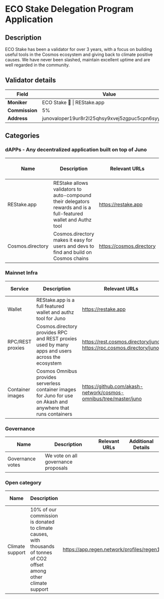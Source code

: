 # ECO Stake Delegation Program Application

## Description

ECO Stake has been a validator for over 3 years, with a focus on building useful tools in the Cosmos ecosystem and giving back to climate positive causes. We have never been slashed, maintain excellent uptime and are well regarded in the community. 

## Validator details

| Field          | Value                   |
| -------------- | ----------------------- |
| **Moniker**    | ECO Stake 🌱 \| REStake.app |
| **Commission** | 5% |
| **Address**    | junovaloper19ur8r2l25qhsy9xvej5zgpuc5cpn6syydmwtrt |

## Categories

### dAPPs - Any decentralized application built on top of Juno

| Name         | Description         | Relevant URLs | Is the project Live?   |
| ------------ | ------------------- | ------------- | ---------------------- |
| REStake.app | REStake allows validators to auto-compound their delegators rewards and is a full-featured wallet and Authz tool | https://restake.app | Live |
| Cosmos.directory | Cosmos.directory makes it easy for users and devs to find and build on Cosmos chains | https://cosmos.directory | Live |

### Mainnet Infra

| Service       | Description                                      | Relevant URLs                  | Additional Details            |
| ------------- | ------------------------------------------------ | ------------------------------ | ----------------------------- |
| Wallet      | REStake.app is a full featured wallet and authz tool for Juno | https://restake.app |                               |
| RPC/REST proxies      | Cosmos.directory provides RPC and REST proxies used by many apps and users across the ecosystem | https://rest.cosmos.directory/juno https://rpc.cosmos.directory/juno |                               |
| Container images      | Cosmos Omnibus provides serverless container images for Juno for use on Akash and anywhere that runs containers | https://github.com/akash-network/cosmos-omnibus/tree/master/juno | We built and maintain this on behalf of Akash |

### Governance

| Name                   | Description                                                                             | Relevant URLs | Additional Details |
| ---------------------- | --------------------------------------------------------------------------------------- | ------------- | ------------------ |
| Governance votes       | We vote on all governance proposals                                              |  |                    |

### Open category

| Name | Description | Relevant URLs | Additional Details |
| ---- | ----------- | ------------- | ------------------ |
| Climate support | 10% of our commission is donated to climate causes, with thousands of tonnes of CO2 offset among other climate support  | https://app.regen.network/profiles/regen1jxm6xddgnhjyzpcx8hycp0ffu27497pmmwvwjn/portfolio |                    |